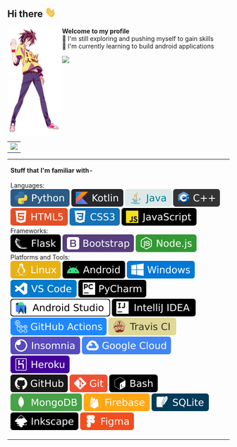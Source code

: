 <h2> Hi there <img width="25px" src="https://raw.githubusercontent.com/sainAk/sainAk/master/assets/wave.gif"></h2>

<img height="245px" align="left" src="https://raw.githubusercontent.com/sainAk/sainAk/master/assets/sora.png">

<b>Welcome to my profile</b><br />
🔭 I'm still exploring and pushing myself to gain skills<br />
🌱 I'm currently learning to build android applications<br />

<a href="https://github.com/sainAk">
    <img height="160px" src="https://github-readme-stats.vercel.app/api?username=sainAk&count_private=true&theme=onedark&title_color=f8ea8b&bg_color=ffffff00&show_icons=true&include_all_commits=true&line_height=20"> <br />
</a> <br />

<table align="right" border="0" bordercolor="#ffffff">
<tbody>
<tr>
<td>
<img src="https://github-readme-stats.vercel.app/api/top-langs/?username=sainak&hide=html&theme=onedark&title_color=f8ea8b&bg_color=ffffff00">
</td>
</tr>
</tbody>
</table>

<table border="0" bordercolor="#ffffff">
<tbody>
<tr>
<td>

<b>Stuff that I'm familiar with- </b><br />
<br />
Languages: <br />
<img src="https://raw.githubusercontent.com/sainAk/sainAk/master/assets/badges/python.svg">
<img src="https://raw.githubusercontent.com/sainAk/sainAk/master/assets/badges/kotlin.svg">
<img src="https://raw.githubusercontent.com/sainAk/sainAk/master/assets/badges/java.svg">
<img src="https://raw.githubusercontent.com/sainAk/sainAk/master/assets/badges/cplusplus.svg"><br />
<img src="https://raw.githubusercontent.com/sainAk/sainAk/master/assets/badges/html5.svg">
<img src="https://raw.githubusercontent.com/sainAk/sainAk/master/assets/badges/css3.svg">
<img src="https://raw.githubusercontent.com/sainAk/sainAk/master/assets/badges/javascript.svg"><br />
Frameworks: <br />
<img src="https://raw.githubusercontent.com/sainAk/sainAk/master/assets/badges/flask.svg">
<img src="https://raw.githubusercontent.com/sainAk/sainAk/master/assets/badges/bootstrap.svg">
<img src="https://raw.githubusercontent.com/sainAk/sainAk/master/assets/badges/node-js.svg"><br />
Platforms and Tools: <br />
<img src="https://raw.githubusercontent.com/sainAk/sainAk/master/assets/badges/linux.svg">
<img src="https://raw.githubusercontent.com/sainAk/sainAk/master/assets/badges/android.svg">
<img src="https://raw.githubusercontent.com/sainAk/sainAk/master/assets/badges/windows.svg"><br />
<img src="https://raw.githubusercontent.com/sainAk/sainAk/master/assets/badges/visualstudiocode.svg">
<img src="https://raw.githubusercontent.com/sainAk/sainAk/master/assets/badges/pycharm.svg"><br />
<img src="https://raw.githubusercontent.com/sainAk/sainAk/master/assets/badges/androidstudio.svg">
<img src="https://raw.githubusercontent.com/sainAk/sainAk/master/assets/badges/intellijidea.svg"><br />
<img src="https://raw.githubusercontent.com/sainAk/sainAk/master/assets/badges/githubactions.svg">
<img src="https://raw.githubusercontent.com/sainAk/sainAk/master/assets/badges/travisci.svg"><br />
<img src="https://raw.githubusercontent.com/sainAk/sainAk/master/assets/badges/insomnia.svg">
<img src="https://raw.githubusercontent.com/sainAk/sainAk/master/assets/badges/googlecloud.svg">
<img src="https://raw.githubusercontent.com/sainAk/sainAk/master/assets/badges/heroku.svg"><br />
<img src="https://raw.githubusercontent.com/sainAk/sainAk/master/assets/badges/github.svg">
<img src="https://raw.githubusercontent.com/sainAk/sainAk/master/assets/badges/git.svg">
<img src="https://raw.githubusercontent.com/sainAk/sainAk/master/assets/badges/bash.svg"><br />
<img src="https://raw.githubusercontent.com/sainAk/sainAk/master/assets/badges/mongodb.svg">
<img src="https://raw.githubusercontent.com/sainAk/sainAk/master/assets/badges/firebase.svg">
<img src="https://raw.githubusercontent.com/sainAk/sainAk/master/assets/badges/sqlite.svg"><br />
<img src="https://raw.githubusercontent.com/sainAk/sainAk/master/assets/badges/inkscape.svg">
<img src="https://raw.githubusercontent.com/sainAk/sainAk/master/assets/badges/figma.svg"><br />
</td>
</tr>
</tbody>
</table>
